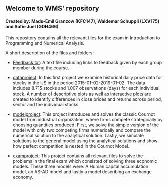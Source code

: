 ## Welcome to WMS' repository 

#### Created by: Mads-Emil Granzow (KFC147), Waldemar Schuppli (LXV175) and Sofie Juel (GDH466)

This repository contains all the relevant files for the exam in Introduction to Programming and Numerical Analysis. 

A short description of the files and folders:

* [Feedback.txt](/Feedback.txt): A text file including links to feedback given by each group member during the course.

* [dataproject](/dataproject): In this first project we examine historical daily price data for stocks in the US in the period 2015-01-02-2019-01-02. The data includes 8.715 stocks and 1.007 observations (days) for each individual stock. A number of descriptive plots as well as interactive plots are created to identify differences in close prices and returns across period, sector and the individual stocks. 

* [modelproject](/modelproject): This project introduces and solves the classic Cournot model from industrial organization, where firms compete strategically by choosing quantities produced. First, we solve the simple version of the model with only two competing firms numerically and compare the numerical solution to the analytical solution. Lastly, we simulate solutions to the general model using the analytical solutions and show how perfect competition is nested in the Cournot Model.


* [examproject](/examproject): This project contains all relevant files to solve the problems in the final exam which consisted of solving three economic models. These three models were: A Human capital accumulation model, an AS-AD model and lastly a model describing an exchange economy.
